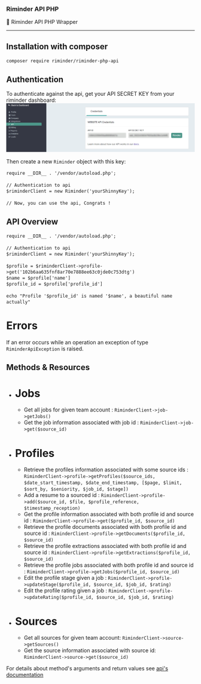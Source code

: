 ### Riminder API PHP
🐘 Riminder API PHP Wrapper

-------------
## Installation with composer

```
composer require riminder/riminder-php-api
```

## Authentication

To authenticate against the api, get your API SECRET KEY from your riminder
dashboard:
![findApiSecret](./secretLocation.png)

Then create a new `Riminder` object with this key:
```
require __DIR__ . '/vendor/autoload.php';

// Authentication to api
$riminderClient = new Riminder('yourShinnyKey');

// Now, you can use the api, Congrats !

```

## API Overview

```
require __DIR__ . '/vendor/autoload.php';

// Authentication to api
$riminderClient = new Riminder('yourShinnyKey');

$profile = $riminderClient->profile->get('102b6aa635fnf8ar70e7888ee63c0jde0c753dtg')
$name = $profile['name']
$profile_id = $profile['profile_id']

echo "Profile '$profile_id' is named '$name', a beautiful name actually"
```
# Errors
If an error occurs while an operation an exception of type `RiminderApiException` is raised.

## Methods & Resources

* # Jobs
  * Get all jobs for given team account : `RiminderClient->job->getJobs()`
  * Get the job information associated with job id : `RiminderClient->job->get($source_id)`
* # Profiles
  * Retrieve the profiles information associated with some source ids : `RiminderClient->profile->getProfiles($source_ids, $date_start_timestamp, $date_end_timestamp, [$page, $limit, $sort_by, $seniority, $job_id, $stage])`
  * Add a resume to a sourced id : `RiminderClient->profile->add($source_id, $file, $profile_reference, $timestamp_reception)`
  * Get the profile information associated with both profile id and source id : `RiminderClient->profile->get($profile_id, $source_id)`
  * Retrieve the profile documents associated with both profile id and source id : `RiminderClient->profile->getDocuments($profile_id, $source_id)`
  * Retrieve the profile extractions associated with both profile id and source id : `RiminderClient->profile->getExtractions($profile_id, $source_id)`
  * Retrieve the profile jobs associated with both profile id and source id : `RiminderClient->profile->getJobs($profile_id, $source_id)`
  * Edit the profile stage given a job : `RiminderClient->profile->updateStage($profile_id, $source_id, $job_id, $rating)`
  * Edit the profile rating given a job : `RiminderClient->profile->updateRating($profile_id, $source_id, $job_id, $rating)`
* # Sources
  * Get all sources for given team account: `RiminderClient->source->getSources()`
  * Get the source information associated with source id: `RiminderClient->source->get($source_id)`

For details about method's arguments and return values see [api's documentation](https://developers.riminder.net/v1.0/reference#source)
